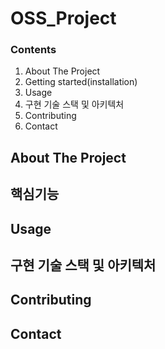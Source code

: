 # OSS_Project

### Contents
1. About The Project
2. Getting started(installation)
3. Usage
4. 구현 기술 스택 및 아키텍처
5. Contributing
6. Contact


## About The Project



## 핵심기능



## Usage


## 구현 기술 스택 및 아키텍처


## Contributing


## Contact



